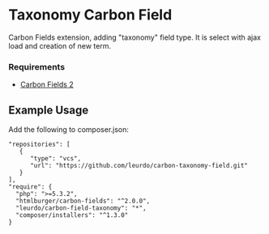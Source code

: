 # Taxonomy Carbon Field

Carbon Fields extension, adding "taxonomy" field type. It is select with ajax load and creation of new term.

### Requirements

* [Carbon Fields 2](https://github.com/htmlburger/carbon-fields)


## Example Usage

Add the following to composer.json:

```
"repositories": [
   {
      "type": "vcs",
      "url": "https://github.com/leurdo/carbon-taxonomy-field.git"
   }
],
"require": {
  "php": ">=5.3.2",
  "htmlburger/carbon-fields": "^2.0.0",
  "leurdo/carbon-field-taxonomy": "*",
  "composer/installers": "^1.3.0"
}
```


